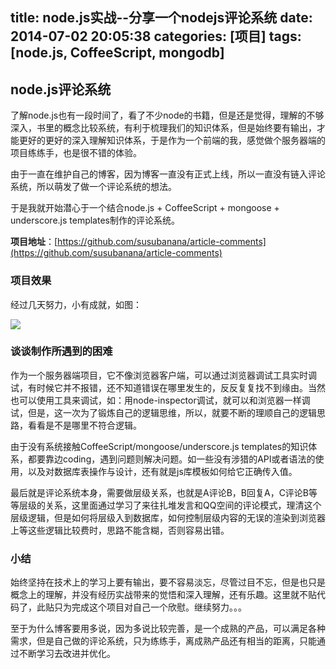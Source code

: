 title: node.js实战--分享一个nodejs评论系统
date: 2014-07-02 20:05:38
categories: [项目]
tags: [node.js, CoffeeScript, mongodb]
---

node.js评论系统
--------------------------

了解node.js也有一段时间了，看了不少node的书籍，但是还是觉得，理解的不够深入，书里的概念比较系统，有利于梳理我们的知识体系，但是始终要有输出，才能更好的更好的深入理解知识体系，于是作为一个前端的我，感觉做个服务器端的项目练练手，也是很不错的体验。

由于一直在维护自己的博客，因为博客一直没有正式上线，所以一直没有链入评论系统，所以萌发了做一个评论系统的想法。

于是我就开始潜心于一个结合node.js + CoffeeScript + mongoose + underscore.js templates制作的评论系统。

**项目地址**：[https://github.com/susubanana/article-comments](https://github.com/susubanana/article-comments)
<!--more-->
### 项目效果
经过几天努力，小有成就，如图：

<img src="/images/cont/comment-0.jpg" style="display: block" />

### 谈谈制作所遇到的困难

作为一个服务器端项目，它不像浏览器客户端，可以通过浏览器调试工具实时调试，有时候它并不报错，还不知道错误在哪里发生的，反反复复找不到缘由。当然也可以使用工具来调试，如：用node-inspector调试，就可以和浏览器一样调试，但是，这一次为了锻炼自己的逻辑思维，所以，就要不断的理顺自己的逻辑思路，看看是不是哪里不符合逻辑。

由于没有系统接触CoffeeScript/mongoose/underscore.js templates的知识体系，都要靠边coding，遇到问题则解决问题。如一些没有涉猎的API或者语法的使用，以及对数据库表操作与设计，还有就是js库模板如何给它正确传入值。

最后就是评论系统本身，需要做层级关系，也就是A评论B，B回复A，C评论B等等层级的关系，这里面通过学习了来往扎堆发言和QQ空间的评论模式，理清这个层级逻辑，但是如何将层级入到数据库，如何控制层级内容的无误的渲染到浏览器上等这些逻辑比较费时，思路不能含糊，否则容易出错。

### 小结

始终坚持在技术上的学习上要有输出，要不容易淡忘，尽管过目不忘，但是也只是概念上的理解，并没有经历实战带来的觉悟和深入理解，还有乐趣。这里就不贴代码了，此贴只为完成这个项目对自己一个欣慰。继续努力。。。

至于为什么博客要用多说，因为多说比较完善，是一个成熟的产品，可以满足各种需求，但是自己做的评论系统，只为练练手，离成熟产品还有相当的距离，只能通过不断学习去改进并优化。